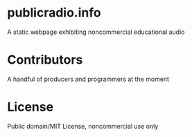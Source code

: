# publicradio.info
A static webpage exhibiting noncommercial educational audio

# Contributors
A handful of producers and programmers at the moment

# License
Public domain/MIT License, noncommercial use only
